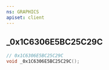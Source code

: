```yaml
---
ns: GRAPHICS
apiset: client
---
```

## _0x1C6306E5BC25C29C

```c
// 0x1C6306E5BC25C29C
void _0x1C6306E5BC25C29C();
```





